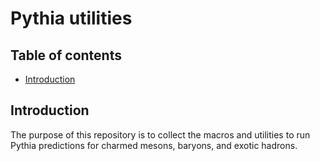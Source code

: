 # Pythia utilities

## Table of contents

* [Introduction](#introduction)

## Introduction

The purpose of this repository is to collect the macros and utilities to run Pythia predictions for charmed mesons, baryons, and exotic hadrons.

